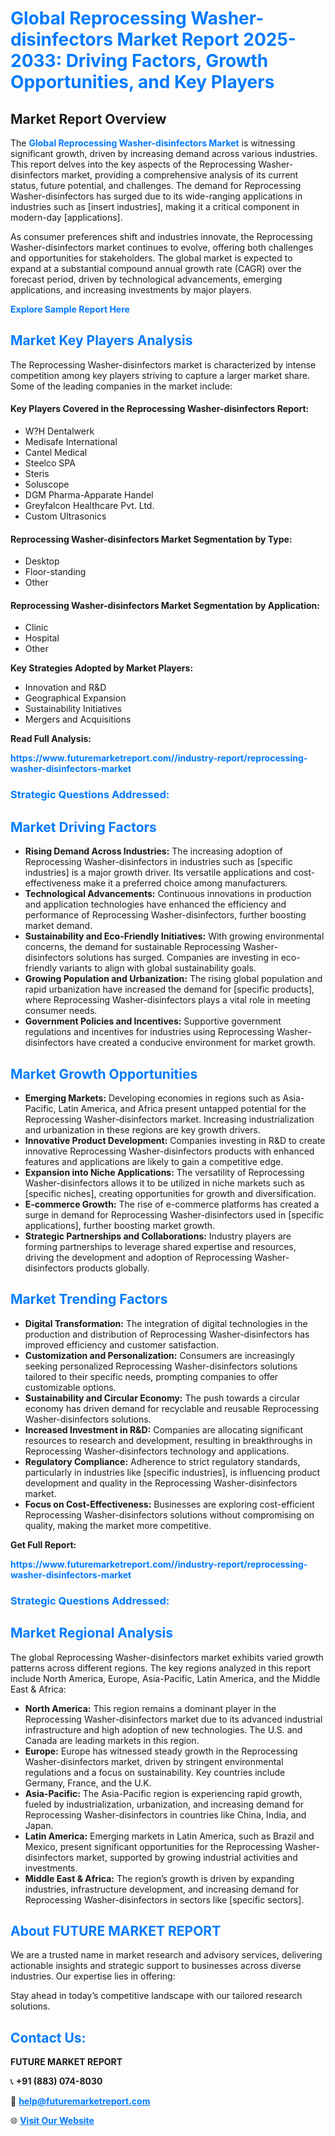 <h1 style="color: #007BFF;">Global Reprocessing Washer-disinfectors Market Report 2025-2033: Driving Factors, Growth Opportunities, and Key Players</h1>

<section id="overview">
<h2>Market Report Overview</h2>
<p>The <a href="https://www.futuremarketreport.com//industry-report/reprocessing-washer-disinfectors-market" style="color: #007BFF; text-decoration: none;"><strong>Global Reprocessing Washer-disinfectors Market</strong></a> is witnessing significant growth, driven by increasing demand across various industries. This report delves into the key aspects of the Reprocessing Washer-disinfectors market, providing a comprehensive analysis of its current status, future potential, and challenges. The demand for Reprocessing Washer-disinfectors has surged due to its wide-ranging applications in industries such as [insert industries], making it a critical component in modern-day [applications].</p>
<p>As consumer preferences shift and industries innovate, the Reprocessing Washer-disinfectors market continues to evolve, offering both challenges and opportunities for stakeholders. The global market is expected to expand at a substantial compound annual growth rate (CAGR) over the forecast period, driven by technological advancements, emerging applications, and increasing investments by major players.</p>
</section>

<section id="overview">
<p><a href="https://www.futuremarketreport.com//request-sample/reportId=64550" style="color: #007BFF; text-decoration: none;"><strong>Explore Sample Report Here</strong></a></p>
</section>

<section id="key-players">
<h2 style="color: #007BFF;">Market Key Players Analysis</h2>
<p>The Reprocessing Washer-disinfectors market is characterized by intense competition among key players striving to capture a larger market share. Some of the leading companies in the market include:</p>
<h4>Key Players Covered in the Reprocessing Washer-disinfectors Report:</h4>
<ul><li>W?H Dentalwerk</li><li>Medisafe International</li><li>Cantel Medical</li><li>Steelco SPA</li><li>Steris</li><li>Soluscope</li><li>DGM Pharma-Apparate Handel</li><li>Greyfalcon Healthcare Pvt. Ltd.</li><li>Custom Ultrasonics</li></ul>
<h4>Reprocessing Washer-disinfectors Market Segmentation by Type:</h4>
<ul><li>Desktop</li><li>Floor-standing</li><li>Other</li></ul>

<h4>Reprocessing Washer-disinfectors Market Segmentation by Application:</h4>
<ul><li>Clinic</li><li>Hospital</li><li>Other</li></ul>
<p><strong>Key Strategies Adopted by Market Players:</strong></p>
<ul>
<li>Innovation and R&D</li>
<li>Geographical Expansion</li>
<li>Sustainability Initiatives</li>
<li>Mergers and Acquisitions</li>
</ul>
</section>

<section>
<p><strong>Read Full Analysis: </strong></p><a href="https://www.futuremarketreport.com//industry-report/reprocessing-washer-disinfectors-market" style="color: #007BFF; text-decoration: none;"><strong>https://www.futuremarketreport.com//industry-report/reprocessing-washer-disinfectors-market</strong></a>
<h3 style="color: #007BFF;">Strategic Questions Addressed:</h3>
</section>

<section id="driving-factors">
<h2 style="color: #007BFF;">Market Driving Factors</h2>
<ul>
<li><strong>Rising Demand Across Industries:</strong> The increasing adoption of Reprocessing Washer-disinfectors in industries such as [specific industries] is a major growth driver. Its versatile applications and cost-effectiveness make it a preferred choice among manufacturers.</li>
<li><strong>Technological Advancements:</strong> Continuous innovations in production and application technologies have enhanced the efficiency and performance of Reprocessing Washer-disinfectors, further boosting market demand.</li>
<li><strong>Sustainability and Eco-Friendly Initiatives:</strong> With growing environmental concerns, the demand for sustainable Reprocessing Washer-disinfectors solutions has surged. Companies are investing in eco-friendly variants to align with global sustainability goals.</li>
<li><strong>Growing Population and Urbanization:</strong> The rising global population and rapid urbanization have increased the demand for [specific products], where Reprocessing Washer-disinfectors plays a vital role in meeting consumer needs.</li>
<li><strong>Government Policies and Incentives:</strong> Supportive government regulations and incentives for industries using Reprocessing Washer-disinfectors have created a conducive environment for market growth.</li>
</ul>
</section>

<section id="growth-opportunities">
<h2 style="color: #007BFF;">Market Growth Opportunities</h2>
<ul>
<li><strong>Emerging Markets:</strong> Developing economies in regions such as Asia-Pacific, Latin America, and Africa present untapped potential for the Reprocessing Washer-disinfectors market. Increasing industrialization and urbanization in these regions are key growth drivers.</li>
<li><strong>Innovative Product Development:</strong> Companies investing in R&D to create innovative Reprocessing Washer-disinfectors products with enhanced features and applications are likely to gain a competitive edge.</li>
<li><strong>Expansion into Niche Applications:</strong> The versatility of Reprocessing Washer-disinfectors allows it to be utilized in niche markets such as [specific niches], creating opportunities for growth and diversification.</li>
<li><strong>E-commerce Growth:</strong> The rise of e-commerce platforms has created a surge in demand for Reprocessing Washer-disinfectors used in [specific applications], further boosting market growth.</li>
<li><strong>Strategic Partnerships and Collaborations:</strong> Industry players are forming partnerships to leverage shared expertise and resources, driving the development and adoption of Reprocessing Washer-disinfectors products globally.</li>
</ul>
</section>

<section id="trending-factors">
<h2 style="color: #007BFF;">Market Trending Factors</h2>
<ul>
<li><strong>Digital Transformation:</strong> The integration of digital technologies in the production and distribution of Reprocessing Washer-disinfectors has improved efficiency and customer satisfaction.</li>
<li><strong>Customization and Personalization:</strong> Consumers are increasingly seeking personalized Reprocessing Washer-disinfectors solutions tailored to their specific needs, prompting companies to offer customizable options.</li>
<li><strong>Sustainability and Circular Economy:</strong> The push towards a circular economy has driven demand for recyclable and reusable Reprocessing Washer-disinfectors solutions.</li>
<li><strong>Increased Investment in R&D:</strong> Companies are allocating significant resources to research and development, resulting in breakthroughs in Reprocessing Washer-disinfectors technology and applications.</li>
<li><strong>Regulatory Compliance:</strong> Adherence to strict regulatory standards, particularly in industries like [specific industries], is influencing product development and quality in the Reprocessing Washer-disinfectors market.</li>
<li><strong>Focus on Cost-Effectiveness:</strong> Businesses are exploring cost-efficient Reprocessing Washer-disinfectors solutions without compromising on quality, making the market more competitive.</li>
</ul>
</section>

<section>
<p><strong>Get Full Report: </strong></p><a href="https://www.futuremarketreport.com//industry-report/reprocessing-washer-disinfectors-market" style="color: #007BFF; text-decoration: none;"><strong>https://www.futuremarketreport.com//industry-report/reprocessing-washer-disinfectors-market</strong></a>
<h3 style="color: #007BFF;">Strategic Questions Addressed:</h3>
</section>


<section id="regional-analysis">
<h2 style="color: #007BFF;">Market Regional Analysis</h2>
<p>The global Reprocessing Washer-disinfectors market exhibits varied growth patterns across different regions. The key regions analyzed in this report include North America, Europe, Asia-Pacific, Latin America, and the Middle East & Africa:</p>
<ul>
<li><strong>North America:</strong> This region remains a dominant player in the Reprocessing Washer-disinfectors market due to its advanced industrial infrastructure and high adoption of new technologies. The U.S. and Canada are leading markets in this region.</li>
<li><strong>Europe:</strong> Europe has witnessed steady growth in the Reprocessing Washer-disinfectors market, driven by stringent environmental regulations and a focus on sustainability. Key countries include Germany, France, and the U.K.</li>
<li><strong>Asia-Pacific:</strong> The Asia-Pacific region is experiencing rapid growth, fueled by industrialization, urbanization, and increasing demand for Reprocessing Washer-disinfectors in countries like China, India, and Japan.</li>
<li><strong>Latin America:</strong> Emerging markets in Latin America, such as Brazil and Mexico, present significant opportunities for the Reprocessing Washer-disinfectors market, supported by growing industrial activities and investments.</li>
<li><strong>Middle East & Africa:</strong> The region’s growth is driven by expanding industries, infrastructure development, and increasing demand for Reprocessing Washer-disinfectors in sectors like [specific sectors].</li>
</ul>
</section>

<footer>
<h2 style="color: #007BFF;">About FUTURE MARKET REPORT</h2>
<p>We are a trusted name in market research and advisory services, delivering actionable insights and strategic support to businesses across diverse industries. Our expertise lies in offering:</p>

<p>Stay ahead in today’s competitive landscape with our tailored research solutions.</p>

<h2 style="color: #007BFF;">Contact Us:</h2>
<p><strong>FUTURE MARKET REPORT</strong></p>
<p>📞 <strong>+91 (883) 074-8030</strong></p>
<p>📧 <strong><a href="mailto:help@futuremarketreport.com" style="color: #007BFF;">help@futuremarketreport.com</a></strong></p>
<p>🌐 <strong><a href="https://www.futuremarketreport.com/" style="color: #007BFF;">Visit Our Website</a></strong></p>
</footer>